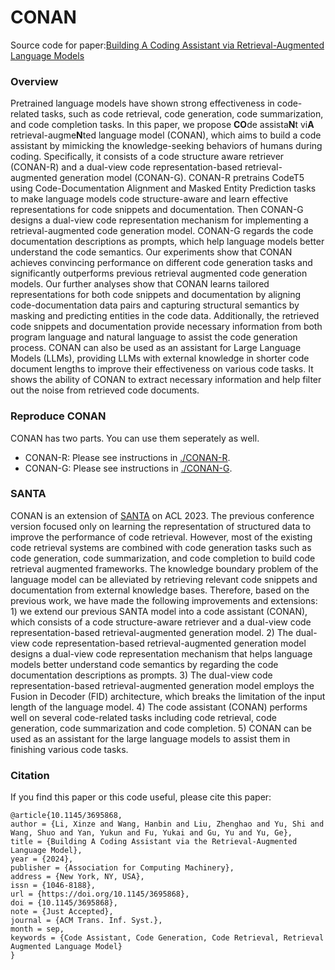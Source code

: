 # CONAN
Source code for paper:[Building A Coding Assistant via Retrieval-Augmented Language Models](https://dl.acm.org/doi/10.1145/3695868)

### Overview
Pretrained language models have shown strong effectiveness in code-related tasks, such as code retrieval, code generation, code summarization, and code completion tasks. In this paper, we propose **CO**de assista**N**t vi**A** retrieval-augme**N**ted language model (CONAN), which aims to build a code assistant by mimicking the knowledge-seeking behaviors of humans during coding. Specifically, it consists of a code structure aware retriever (CONAN-R) and a dual-view code representation-based retrieval-augmented generation model (CONAN-G). CONAN-R pretrains CodeT5 using Code-Documentation Alignment and Masked Entity Prediction tasks to make language models code structure-aware and learn effective representations for code snippets and documentation. Then CONAN-G designs a dual-view code representation mechanism for implementing a retrieval-augmented code generation model. CONAN-G regards the code documentation descriptions as prompts, which help language models better understand the code semantics. Our experiments show that CONAN achieves convincing performance on different code generation tasks and significantly outperforms previous retrieval augmented code generation models. Our further analyses show that CONAN learns tailored representations for both code snippets and documentation by aligning code-documentation data pairs and capturing structural semantics by masking and predicting entities in the code data. Additionally, the retrieved code snippets and documentation provide necessary information from both program language and natural language to assist the code generation process. CONAN can also be used as an assistant for Large Language Models (LLMs), providing LLMs with external knowledge in shorter code document lengths to improve their effectiveness on various code tasks. It shows the ability of CONAN to extract necessary information and help filter out the noise from retrieved code documents.

### Reproduce CONAN
CONAN has two parts. You can use them seperately as well.

- CONAN-R: Please see instructions in [./CONAN-R](CONAN-R/README.md).
- CONAN-G: Please see instructions in [./CONAN-G](CONAN-G/README.md).

### SANTA
CONAN is an extension of [SANTA](https://arxiv.org/abs/2305.19912) on ACL 2023. The previous conference version focused only on learning the representation of structured data to improve the performance of code retrieval. However, most of the existing code retrieval systems are combined with code generation tasks such as code generation, code summarization, and code completion to build code retrieval augmented frameworks. The knowledge boundary problem of the language model can be alleviated by retrieving relevant code snippets and documentation from external knowledge bases. Therefore, based on the previous work, we have made the following improvements and extensions: 1) we extend our previous SANTA model into a code assistant (CONAN), which consists of a code structure-aware retriever and a dual-view code representation-based retrieval-augmented generation
model. 2) The dual-view code representation-based retrieval-augmented generation model designs a dual-view code representation mechanism that helps language models better understand code semantics by regarding the code documentation descriptions as prompts. 3) The dual-view code representation-based retrieval-augmented generation model employs the Fusion in Decoder (FID) architecture, which breaks the limitation of the input length of the language model. 4) The code assistant (CONAN) performs well on several code-related tasks including code retrieval, code generation, code summarization and code completion. 5) CONAN can be used as an assistant for the large language models to assist them in finishing various code tasks. 

### Citation
If you find this paper or this code useful, please cite this paper:

```
@article{10.1145/3695868,
author = {Li, Xinze and Wang, Hanbin and Liu, Zhenghao and Yu, Shi and Wang, Shuo and Yan, Yukun and Fu, Yukai and Gu, Yu and Yu, Ge},
title = {Building A Coding Assistant via the Retrieval-Augmented Language Model},
year = {2024},
publisher = {Association for Computing Machinery},
address = {New York, NY, USA},
issn = {1046-8188},
url = {https://doi.org/10.1145/3695868},
doi = {10.1145/3695868},
note = {Just Accepted},
journal = {ACM Trans. Inf. Syst.},
month = sep,
keywords = {Code Assistant, Code Generation, Code Retrieval, Retrieval Augmented Language Model}
}
```






